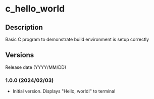 # c_hello_world

## Description
Basic C program to demonstrate build environment is setup correctly

## Versions
Release date (YYYY/MM/DD)

### 1.0.0  (2024/02/03)
- Initial version. Displays "Hello, world!" to terminal